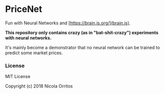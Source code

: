 
PriceNet
========

Fun with Neural Networks and [https://brain.js.org/](brain.js).

**This repository only contains crazy (as in "bat-shit-crazy") experiments with neural networks.**

It's mainly become a demonstrator that no neural network can be trained to predict some market prices.


### License

MIT License

Copyright (c) 2018 Nicola Orritos
